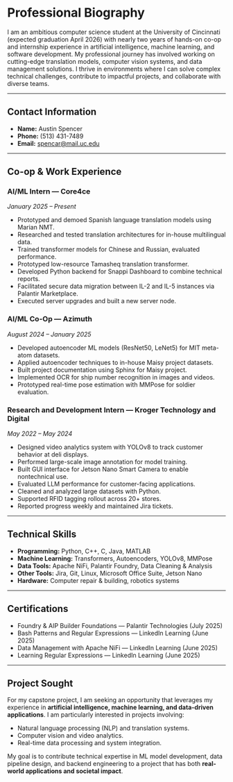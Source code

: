 # Professional Biography  

I am an ambitious computer science student at the University of Cincinnati (expected graduation April 2026) with nearly two years of hands-on co-op and internship experience in artificial intelligence, machine learning, and software development. My professional journey has involved working on cutting-edge translation models, computer vision systems, and data management solutions. I thrive in environments where I can solve complex technical challenges, contribute to impactful projects, and collaborate with diverse teams.  

---

## Contact Information  

- **Name:** Austin Spencer    
- **Phone:** (513) 431-7489  
- **Email:** [spencar@mail.uc.edu](mailto:spencar@mail.uc.edu)    

---

## Co-op & Work Experience  

### AI/ML Intern — Core4ce  
*January 2025 – Present*  
- Prototyped and demoed Spanish language translation models using Marian NMT.  
- Researched and tested translation architectures for in-house multilingual data.  
- Trained transformer models for Chinese and Russian, evaluated performance.  
- Prototyped low-resource Tamasheq translation transformer.  
- Developed Python backend for Snappi Dashboard to combine technical reports.  
- Facilitated secure data migration between IL-2 and IL-5 instances via Palantir Marketplace.  
- Executed server upgrades and built a new server node.  

### AI/ML Co-Op — Azimuth  
*August 2024 – January 2025*  
- Developed autoencoder ML models (ResNet50, LeNet5) for MIT meta-atom datasets.  
- Applied autoencoder techniques to in-house Maisy project datasets.  
- Built project documentation using Sphinx for Maisy project.  
- Implemented OCR for ship number recognition in images and videos.  
- Prototyped real-time pose estimation with MMPose for soldier evaluation.  

### Research and Development Intern — Kroger Technology and Digital  
*May 2022 – May 2024*  
- Designed video analytics system with YOLOv8 to track customer behavior at deli displays.  
- Performed large-scale image annotation for model training.  
- Built GUI interface for Jetson Nano Smart Camera to enable nontechnical use.  
- Evaluated LLM performance for customer-facing applications.  
- Cleaned and analyzed large datasets with Python.  
- Supported RFID tagging rollout across 20+ stores.  
- Reported progress weekly and maintained Jira tickets.  

---

## Technical Skills  

- **Programming:** Python, C++, C, Java, MATLAB  
- **Machine Learning:** Transformers, Autoencoders, YOLOv8, MMPose  
- **Data Tools:** Apache NiFi, Palantir Foundry, Data Cleaning & Analysis  
- **Other Tools:** Jira, Git, Linux, Microsoft Office Suite, Jetson Nano  
- **Hardware:** Computer repair & building, robotics systems  

---

## Certifications  

- Foundry & AIP Builder Foundations — Palantir Technologies (July 2025)  
- Bash Patterns and Regular Expressions — LinkedIn Learning (June 2025)  
- Data Management with Apache NiFi — LinkedIn Learning (June 2025)  
- Learning Regular Expressions — LinkedIn Learning (June 2025)  

---

## Project Sought  

For my capstone project, I am seeking an opportunity that leverages my experience in **artificial intelligence, machine learning, and data-driven applications**. I am particularly interested in projects involving:  
- Natural language processing (NLP) and translation systems.  
- Computer vision and video analytics.  
- Real-time data processing and system integration.  

My goal is to contribute technical expertise in ML model development, data pipeline design, and backend engineering to a project that has both **real-world applications and societal impact**.  
